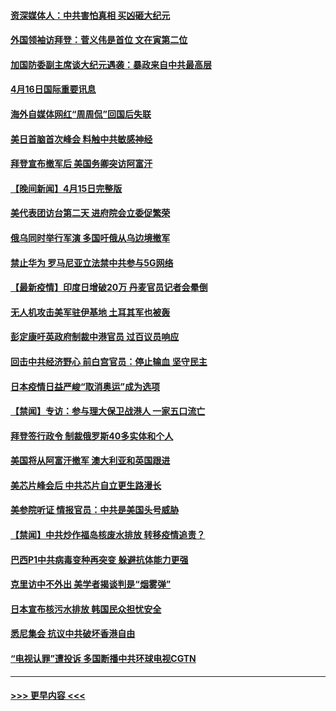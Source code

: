 #### [资深媒体人：中共害怕真相 买凶砸大纪元](../pages/prog202/a103097523.md?t=04161851) 
#### [外国领袖访拜登：菅义伟是首位 文在寅第二位](../pages/prog202/a103097422.md?t=04161851) 
#### [加国防委副主席谈大纪元遇袭：暴政来自中共最高层](../pages/prog202/a103097454.md?t=04161851) 
#### [4月16日国际重要讯息](../pages/prog202/a103097416.md?t=04161851) 
#### [海外自媒体网红“周周侃”回国后失联](../pages/prog202/a103097323.md?t=04161851) 
#### [美日首脑首次峰会 料触中共敏感神经](../pages/prog202/a103097320.md?t=04161851) 
#### [拜登宣布撤军后 美国务卿突访阿富汗](../pages/prog202/a103097029.md?t=04161851) 
#### [【晚间新闻】4月15日完整版](../pages/prog202/a103097234.md?t=04161851) 
#### [美代表团访台第二天 进府院会立委促繁荣](../pages/prog202/a103097162.md?t=04161851) 
#### [俄乌同时举行军演 多国吁俄从乌边境撤军](../pages/prog202/a103096774.md?t=04161851) 
#### [禁止华为 罗马尼亚立法禁中共参与5G网络](../pages/prog202/a103097118.md?t=04161851) 
#### [【最新疫情】印度日增破20万 丹麦官员记者会晕倒](../pages/prog202/a103096874.md?t=04161851) 
#### [无人机攻击美军驻伊基地 土耳其军也被轰](../pages/prog202/a103097072.md?t=04161851) 
#### [彭定康吁英政府制裁中港官员 过百议员响应](../pages/prog202/a103097031.md?t=04161851) 
#### [回击中共经济野心 前白宫官员：停止输血 坚守民主](../pages/prog202/a103097047.md?t=04161851) 
#### [日本疫情日益严峻“取消奥运”成为选项](../pages/prog202/a103097012.md?t=04161851) 
#### [【禁闻】专访：参与理大保卫战港人 一家五口流亡](../pages/prog202/a103096842.md?t=04161851) 
#### [拜登签行政令 制裁俄罗斯40多实体和个人](../pages/prog202/a103096871.md?t=04161851) 
#### [美国将从阿富汗撤军 澳大利亚和英国跟进](../pages/prog202/a103096868.md?t=04161851) 
#### [美芯片峰会后 中共芯片自立更生路漫长](../pages/prog202/a103096877.md?t=04161851) 
#### [美参院听证 情报官员：中共是美国头号威胁](../pages/prog202/a103096862.md?t=04161851) 
#### [【禁闻】中共炒作福岛核废水排放 转移疫情追责？](../pages/prog202/a103096854.md?t=04161851) 
#### [巴西P1中共病毒变种再突变 躲避抗体能力更强](../pages/prog202/a103096765.md?t=04161851) 
#### [克里访中不外出 美学者揭谈判是“烟雾弹”](../pages/prog202/a103096815.md?t=04161851) 
#### [日本宣布核污水排放 韩国民众担忧安全](../pages/prog202/a103096802.md?t=04161851) 
#### [悉尼集会 抗议中共破坏香港自由](../pages/prog202/a103096780.md?t=04161851) 
#### [“电视认罪”遭投诉 多国断播中共环球电视CGTN](../pages/prog202/a103096692.md?t=04161851) 

----
#### [ >>> 更早内容 <<< ](../indexes/prog202-earlier.md)
